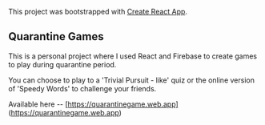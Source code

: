 This project was bootstrapped with [Create React App](https://github.com/facebook/create-react-app).

## Quarantine Games

This is a personal project where I used React and Firebase to create games to play during quarantine period.

You can choose to play to a 'Trivial Pursuit - like' quiz or the online version of 'Speedy Words' to challenge your friends.

Available here -- [https://quarantinegame.web.app] (https://quarantinegame.web.app)

